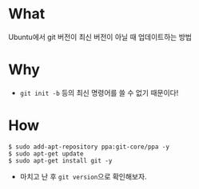 # What 

Ubuntu에서 git 버전이 최신 버전이 아닐 때 업데이트하는 방법 

# Why 

- `git init -b` 등의 최신 명령어를 쓸 수 없기 때문이다! 

# How 

```shell
$ sudo add-apt-repository ppa:git-core/ppa -y 
$ sudo apt-get update 
$ sudo apt-get install git -y
```

- 마치고 난 후 `git version`으로 확인해보자. 

